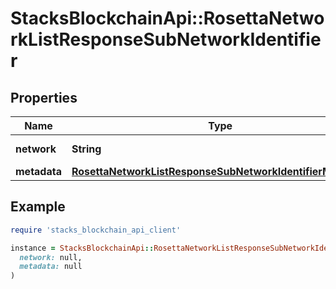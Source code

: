 # StacksBlockchainApi::RosettaNetworkListResponseSubNetworkIdentifier

## Properties

| Name | Type | Description | Notes |
| ---- | ---- | ----------- | ----- |
| **network** | **String** | Network name |  |
| **metadata** | [**RosettaNetworkListResponseSubNetworkIdentifierMetadata**](RosettaNetworkListResponseSubNetworkIdentifierMetadata.md) |  | [optional] |

## Example

```ruby
require 'stacks_blockchain_api_client'

instance = StacksBlockchainApi::RosettaNetworkListResponseSubNetworkIdentifier.new(
  network: null,
  metadata: null
)
```

